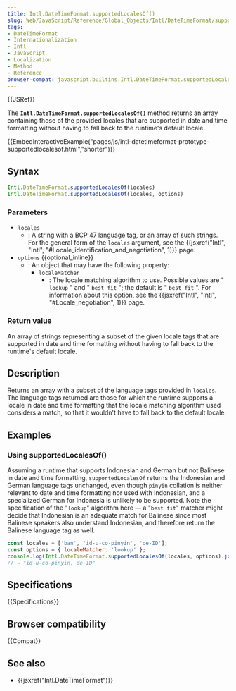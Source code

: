 ```yaml
---
title: Intl.DateTimeFormat.supportedLocalesOf()
slug: Web/JavaScript/Reference/Global_Objects/Intl/DateTimeFormat/supportedLocalesOf
tags:
- DateTimeFormat
- Internationalization
- Intl
- JavaScript
- Localization
- Method
- Reference
browser-compat: javascript.builtins.Intl.DateTimeFormat.supportedLocalesOf
---
```

{{JSRef}}

The **`Intl.DateTimeFormat.supportedLocalesOf()`** method returns an array
containing those of the provided locales that are supported in date and time
formatting without having to fall back to the runtime's default locale.

{{EmbedInteractiveExample("pages/js/intl-datetimeformat-prototype-supportedlocalesof.html","shorter")}}

<!-- The source for this interactive example is stored in a GitHub repository. If you'd like to contribute to the interactive examples project, please clone https://github.com/mdn/interactive-examples and send us a pull request. -->

## Syntax

```js
Intl.DateTimeFormat.supportedLocalesOf(locales)
Intl.DateTimeFormat.supportedLocalesOf(locales, options)
```

### Parameters

- `locales`
  - : A string with a BCP 47 language tag, or an array of such strings. For the
    general form of the `locales` argument, see the
    {{jsxref("Intl",
		"Intl", "#Locale_identification_and_negotiation", 1)}}
    page.
- `options` {{optional_inline}}
  - : An object that may have the following property:
    - `localeMatcher`
      - : The locale matching algorithm to use. Possible values are " `lookup` "
        and " `best fit` "; the default is " `best fit` ". For information about
        this option, see the
        {{jsxref("Intl", "Intl", "#Locale_negotiation", 1)}}
        page.

### Return value

An array of strings representing a subset of the given locale tags that are
supported in date and time formatting without having to fall back to the
runtime's default locale.

## Description

Returns an array with a subset of the language tags provided in `locales`. The
language tags returned are those for which the runtime supports a locale in date
and time formatting that the locale matching algorithm used considers a match,
so that it wouldn't have to fall back to the default locale.

## Examples

### Using supportedLocalesOf()

Assuming a runtime that supports Indonesian and German but not Balinese in date
and time formatting, `supportedLocalesOf` returns the Indonesian and German
language tags unchanged, even though `pinyin` collation is neither relevant to
date and time formatting nor used with Indonesian, and a specialized German for
Indonesia is unlikely to be supported. Note the specification of the "`lookup`"
algorithm here — a "`best fit`" matcher might decide that Indonesian is an
adequate match for Balinese since most Balinese speakers also understand
Indonesian, and therefore return the Balinese language tag as well.

```js
const locales = ['ban', 'id-u-co-pinyin', 'de-ID'];
const options = { localeMatcher: 'lookup' };
console.log(Intl.DateTimeFormat.supportedLocalesOf(locales, options).join(', '));
// → "id-u-co-pinyin, de-ID"
```

## Specifications

{{Specifications}}

## Browser compatibility

{{Compat}}

## See also

- {{jsxref("Intl.DateTimeFormat")}}
